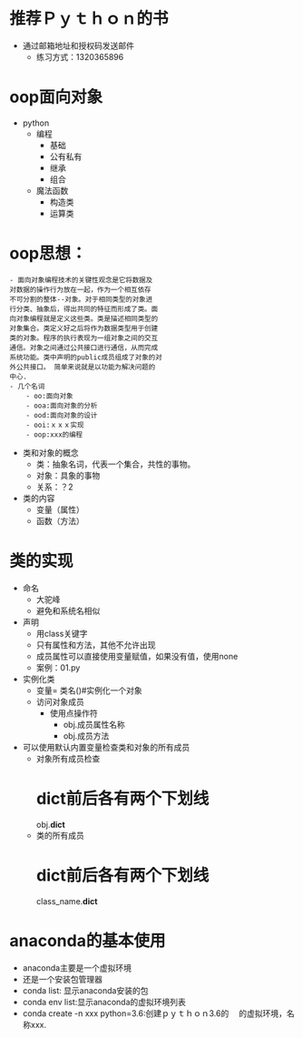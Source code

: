 # 推荐Ｐｙｔｈｏｎ的书
- 通过邮箱地址和授权码发送邮件
    - 练习方式：1320365896
# oop面向对象
- python
    - 编程
        - 基础
        - 公有私有
        - 继承
        - 组合
    - 魔法函数
        - 构造类
        - 运算类
        
# oop思想：
    - 面向对象编程技术的关键性观念是它将数据及
    对数据的操作行为放在一起，作为一个相互依存
    不可分割的整体--对象。对于相同类型的对象进
    行分类、抽象后，得出共同的特征而形成了类。面
    向对象编程就是定义这些类。类是描述相同类型的
    对象集合。类定义好之后将作为数据类型用于创建
    类的对象。程序的执行表现为一组对象之间的交互
    通信。对象之间通过公共接口进行通信，从而完成
    系统功能。类中声明的public成员组成了对象的对
    外公共接口。 简单来说就是以功能为解决问题的
    中心.
    - 几个名词
        - oo:面向对象
        - ooa:面向对象的分析
        - ood:面向对象的设计
        - ooi:ｘｘｘ实现
        - oop:xxx的编程
- 类和对象的概念
    - 类：抽象名词，代表一个集合，共性的事物。
    - 对象：具象的事物
    - 关系：？2
- 类的内容  
    - 变量（属性）
    - 函数（方法）
# 类的实现
- 命名
    - 大驼峰
    - 避免和系统名相似
- 声明
    - 用class关键字
    - 只有属性和方法，其他不允许出现
    - 成员属性可以直接使用变量赋值，如果没有值，使用none
    - 案例：01.py
- 实例化类
    - 变量= 类名()#实例化一个对象
    - 访问对象成员
        - 使用点操作符
            - obj.成员属性名称
            - obj.成员方法
- 可以使用默认内置变量检查类和对象的所有成员
    - 对象所有成员检查
        # dict前后各有两个下划线
        obj.__dict__
    - 类的所有成员
        # dict前后各有两个下划线
        class_name.__dict__
    
    
# anaconda的基本使用
- anaconda主要是一个虚拟环境
- 还是一个安装包管理器
- conda list: 显示anaconda安装的包
- conda env list:显示anaconda的虚拟环境列表
- conda create -n xxx python=3.6:创建ｐｙｔｈｏｎ3.6的
　的虚拟环境，名称xxx.

    
    
    
    
    
    